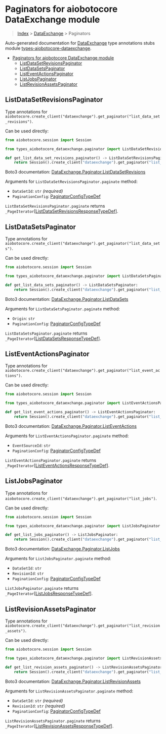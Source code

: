 <a id="paginators-for-aiobotocore-dataexchange-module"></a>

# Paginators for aiobotocore DataExchange module

> [Index](..) > [DataExchange](.) > Paginators

Auto-generated documentation for
[DataExchange](https://boto3.amazonaws.com/v1/documentation/api/latest/reference/services/dataexchange.html#DataExchange)
type annotations stubs module
[types-aiobotocore-dataexchange](https://pypi.org/project/types-aiobotocore-dataexchange/).

- [Paginators for aiobotocore DataExchange module](#paginators-for-aiobotocore-dataexchange-module)
  - [ListDataSetRevisionsPaginator](#listdatasetrevisionspaginator)
  - [ListDataSetsPaginator](#listdatasetspaginator)
  - [ListEventActionsPaginator](#listeventactionspaginator)
  - [ListJobsPaginator](#listjobspaginator)
  - [ListRevisionAssetsPaginator](#listrevisionassetspaginator)

<a id="listdatasetrevisionspaginator"></a>

## ListDataSetRevisionsPaginator

Type annotations for
`aiobotocore.create_client("dataexchange").get_paginator("list_data_set_revisions")`.

Can be used directly:

```python
from aiobotocore.session import Session

from types_aiobotocore_dataexchange.paginator import ListDataSetRevisionsPaginator

def get_list_data_set_revisions_paginator() -> ListDataSetRevisionsPaginator:
    return Session().create_client("dataexchange").get_paginator("list_data_set_revisions")
```

Boto3 documentation:
[DataExchange.Paginator.ListDataSetRevisions](https://boto3.amazonaws.com/v1/documentation/api/latest/reference/services/dataexchange.html#DataExchange.Paginator.ListDataSetRevisions)

Arguments for `ListDataSetRevisionsPaginator.paginate` method:

- `DataSetId`: `str` *(required)*
- `PaginationConfig`:
  [PaginatorConfigTypeDef](./type_defs.md#paginatorconfigtypedef)

`ListDataSetRevisionsPaginator.paginate` returns
`_PageIterator`\[[ListDataSetRevisionsResponseTypeDef](./type_defs.md#listdatasetrevisionsresponsetypedef)\].

<a id="listdatasetspaginator"></a>

## ListDataSetsPaginator

Type annotations for
`aiobotocore.create_client("dataexchange").get_paginator("list_data_sets")`.

Can be used directly:

```python
from aiobotocore.session import Session

from types_aiobotocore_dataexchange.paginator import ListDataSetsPaginator

def get_list_data_sets_paginator() -> ListDataSetsPaginator:
    return Session().create_client("dataexchange").get_paginator("list_data_sets")
```

Boto3 documentation:
[DataExchange.Paginator.ListDataSets](https://boto3.amazonaws.com/v1/documentation/api/latest/reference/services/dataexchange.html#DataExchange.Paginator.ListDataSets)

Arguments for `ListDataSetsPaginator.paginate` method:

- `Origin`: `str`
- `PaginationConfig`:
  [PaginatorConfigTypeDef](./type_defs.md#paginatorconfigtypedef)

`ListDataSetsPaginator.paginate` returns
`_PageIterator`\[[ListDataSetsResponseTypeDef](./type_defs.md#listdatasetsresponsetypedef)\].

<a id="listeventactionspaginator"></a>

## ListEventActionsPaginator

Type annotations for
`aiobotocore.create_client("dataexchange").get_paginator("list_event_actions")`.

Can be used directly:

```python
from aiobotocore.session import Session

from types_aiobotocore_dataexchange.paginator import ListEventActionsPaginator

def get_list_event_actions_paginator() -> ListEventActionsPaginator:
    return Session().create_client("dataexchange").get_paginator("list_event_actions")
```

Boto3 documentation:
[DataExchange.Paginator.ListEventActions](https://boto3.amazonaws.com/v1/documentation/api/latest/reference/services/dataexchange.html#DataExchange.Paginator.ListEventActions)

Arguments for `ListEventActionsPaginator.paginate` method:

- `EventSourceId`: `str`
- `PaginationConfig`:
  [PaginatorConfigTypeDef](./type_defs.md#paginatorconfigtypedef)

`ListEventActionsPaginator.paginate` returns
`_PageIterator`\[[ListEventActionsResponseTypeDef](./type_defs.md#listeventactionsresponsetypedef)\].

<a id="listjobspaginator"></a>

## ListJobsPaginator

Type annotations for
`aiobotocore.create_client("dataexchange").get_paginator("list_jobs")`.

Can be used directly:

```python
from aiobotocore.session import Session

from types_aiobotocore_dataexchange.paginator import ListJobsPaginator

def get_list_jobs_paginator() -> ListJobsPaginator:
    return Session().create_client("dataexchange").get_paginator("list_jobs")
```

Boto3 documentation:
[DataExchange.Paginator.ListJobs](https://boto3.amazonaws.com/v1/documentation/api/latest/reference/services/dataexchange.html#DataExchange.Paginator.ListJobs)

Arguments for `ListJobsPaginator.paginate` method:

- `DataSetId`: `str`
- `RevisionId`: `str`
- `PaginationConfig`:
  [PaginatorConfigTypeDef](./type_defs.md#paginatorconfigtypedef)

`ListJobsPaginator.paginate` returns
`_PageIterator`\[[ListJobsResponseTypeDef](./type_defs.md#listjobsresponsetypedef)\].

<a id="listrevisionassetspaginator"></a>

## ListRevisionAssetsPaginator

Type annotations for
`aiobotocore.create_client("dataexchange").get_paginator("list_revision_assets")`.

Can be used directly:

```python
from aiobotocore.session import Session

from types_aiobotocore_dataexchange.paginator import ListRevisionAssetsPaginator

def get_list_revision_assets_paginator() -> ListRevisionAssetsPaginator:
    return Session().create_client("dataexchange").get_paginator("list_revision_assets")
```

Boto3 documentation:
[DataExchange.Paginator.ListRevisionAssets](https://boto3.amazonaws.com/v1/documentation/api/latest/reference/services/dataexchange.html#DataExchange.Paginator.ListRevisionAssets)

Arguments for `ListRevisionAssetsPaginator.paginate` method:

- `DataSetId`: `str` *(required)*
- `RevisionId`: `str` *(required)*
- `PaginationConfig`:
  [PaginatorConfigTypeDef](./type_defs.md#paginatorconfigtypedef)

`ListRevisionAssetsPaginator.paginate` returns
`_PageIterator`\[[ListRevisionAssetsResponseTypeDef](./type_defs.md#listrevisionassetsresponsetypedef)\].
